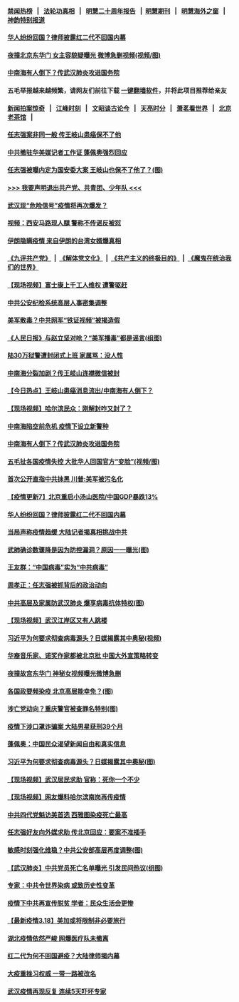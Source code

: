 #### [禁闻热榜](热点新闻.md?=0)  &nbsp;&nbsp;|&nbsp;&nbsp; [法轮功真相](https://github.com/gfw-breaker/truth/blob/master/README.md?=0) &nbsp;&nbsp;|&nbsp;&nbsp; [明慧二十周年报告](https://github.com/gfw-breaker/mh-reports/blob/master/README.md?=0) &nbsp;&nbsp;|&nbsp;&nbsp;[明慧期刊](https://github.com/gfw-breaker/mh-qikan) &nbsp;&nbsp;|&nbsp;&nbsp; [明慧海外之窗](https://github.com/gfw-breaker/mh-news/blob/master/README.md?=0) &nbsp;&nbsp;|&nbsp;&nbsp; [神韵特别报道](https://github.com/gfw-breaker/mh-news/blob/master/shenyun.md?=0)
#### [ 华人纷纷回国？律师披露红二代不回国内幕](https://github.com/gfw-breaker/banned-news/blob/master/pages/nf4514/n11947698.md)
#### [ 夜撞北京东华门 女主容貌疑曝光 微博急删视频(视频/图)](https://github.com/gfw-breaker/banned-news/blob/master/pages/p1/926624.md)
#### [ 中南海有人倒下？传武汉肺炎攻进国务院](https://github.com/gfw-breaker/banned-news/blob/master/pages/prog1138/a102801998.md)
#### 五毛举报越来越频繁，请网友们前往下载 [一键翻墙软件](https://github.com/gfw-breaker/ssr-accounts)，并将此项目推荐给亲友
#### [新闻拍案惊奇](https://github.com/gfw-breaker/banned-news/blob/master/pages/link4.md) &nbsp;&nbsp;|&nbsp;&nbsp; [江峰时刻](https://github.com/gfw-breaker/banned-news/blob/master/pages/link4.md) &nbsp;&nbsp;|&nbsp;&nbsp; [文昭谈古论今](https://github.com/gfw-breaker/banned-news/blob/master/pages/link4.md) &nbsp;&nbsp;|&nbsp;&nbsp; [天亮时分](https://github.com/gfw-breaker/banned-news/blob/master/pages/link4.md) &nbsp;&nbsp;|&nbsp;&nbsp; [萧茗看世界](https://github.com/gfw-breaker/banned-news/blob/master/pages/link4.md) &nbsp;&nbsp;|&nbsp;&nbsp; [北京老茶馆](https://github.com/gfw-breaker/banned-news/blob/master/pages/link4.md) &nbsp;&nbsp;|&nbsp;&nbsp; 
#### [ 任志强案非同一般 传王岐山患癌保不了他](https://github.com/gfw-breaker/banned-news/blob/master/pages/prog1138/a102802159.md)
#### [ 中共撤驻华美媒记者工作证 蓬佩奥强烈回应](https://github.com/gfw-breaker/banned-news/blob/master/pages/nf4514/n11948259.md)
#### [ 任志强被曝内定为国安委大案 王岐山也保不了他了？(图)](https://github.com/gfw-breaker/banned-news/blob/master/pages/p2/926555.md)
#### [>>> 我要声明退出共产党、共青团、少年队 <<<](https://github.com/begood0513/goodnews/blob/master/quit/letter.md) 
#### [ 武汉现“危险信号”疫情将再次爆发？](https://github.com/gfw-breaker/banned-news/blob/master/pages/nsc413/n11949573.md)
#### [ 视频：西安马路现人腿 警称不传谣反被怼](https://github.com/gfw-breaker/banned-news/blob/master/pages/nsc413/n11948931.md)
#### [ 伊朗隐瞒疫情 来自伊朗的台湾女婿爆真相](https://github.com/gfw-breaker/banned-news/blob/master/pages/nsc413/n11947993.md)
#### [《九评共产党》](https://github.com/begood0513/9ping.md/blob/master/README.md) &nbsp;|&nbsp; [《解体党文化》](../../../../jtdwh.md/blob/master/README.md)  &nbsp;|&nbsp; [《共产主义的终极目的》](../../../../gczydzjmd.md/blob/master/README.md) &nbsp;|&nbsp; [《魔鬼在统治我们的世界》](../../../../mgztzwmdsj.md/blob/master/README.md) 
#### [ 【现场视频】富士康上千工人维权 遭警驱赶](https://github.com/gfw-breaker/banned-news/blob/master/pages/nsc413/n11948100.md)
#### [ 中共公安纪检系统高层人事密集调整](https://github.com/gfw-breaker/banned-news/blob/master/pages/nsc413/n11948569.md)
#### [ 美军散毒？中共网军“铁证视频”被揭造假](https://github.com/gfw-breaker/banned-news/blob/master/pages/nsc413/n11948137.md)
#### [ 《人民日报》与赵立坚对呛？“美军播毒”都是谣言(组图)](https://github.com/gfw-breaker/banned-news/blob/master/pages/p1/926647.md)
#### [ 陆30万狱警遭封闭式上班 家属骂：没人性](https://github.com/gfw-breaker/banned-news/blob/master/pages/nsc413/n11948475.md)
#### [ 中南海分裂加剧？传王岐山连襟微信被封](https://github.com/gfw-breaker/banned-news/blob/master/pages/prog1138/a102800515.md)
#### [ 【今日热点】王岐山患癌消息流出/中南海有人倒下？](https://github.com/gfw-breaker/banned-news/blob/master/pages/prog204/a102802245.md)
#### [ 【现场视频】哈尔滨民众：刚解封咋又封了？](https://github.com/gfw-breaker/banned-news/blob/master/pages/nsc413/n11948127.md)
#### [ 中南海陷空前危机 疫情下设立新警种](https://github.com/gfw-breaker/banned-news/blob/master/pages/prog204/a102802095.md)
#### [ 中南海有人倒下？传武汉肺炎攻进国务院](https://github.com/gfw-breaker/banned-news/blob/master/pages/prog204/a102801998.md)
#### [ 五毛扯各国疫情失控 大批华人回国官方“变脸”(视频/图)](https://github.com/gfw-breaker/banned-news/blob/master/pages/p1/926601.md)
#### [ 首次公开直指中共抺黑 川普:美军被污名化](https://github.com/gfw-breaker/banned-news/blob/master/pages/nf4514/n11947947.md)
#### [ 【疫情更新7】北京重启小汤山医院/中国GDP暴跌13%](https://github.com/gfw-breaker/banned-news/blob/master/pages/prog204/a102801131.md)
#### [ 华人纷纷回国？律师披露红二代不回国内幕](https://github.com/gfw-breaker/banned-news/blob/master/pages/nsc413/n11947698.md)
#### [ 当局声称疫情趋缓 大陆记者揭真相挑战中共](https://github.com/gfw-breaker/banned-news/blob/master/pages/nsc413/n11947619.md)
#### [ 武肺确诊数骤降是因为防控漏洞？原因一一曝光(图)](https://github.com/gfw-breaker/banned-news/blob/master/pages/p1/926694.md)
#### [ 王友群：“中国病毒”实为“中共病毒”](https://github.com/gfw-breaker/banned-news/blob/master/pages/nf4514/n11948542.md)
#### [ 周孝正：任志强被抓背后的政治动向](https://github.com/gfw-breaker/banned-news/blob/master/pages/yataibaodao/hc-03172020164215.md)
#### [ 中共高层及家属防武汉肺炎 爆享病毒抗体特权(图)](https://github.com/gfw-breaker/banned-news/blob/master/pages/p2/926590.md)
#### [ 【现场视频】武汉江岸区又有人跳楼](https://github.com/gfw-breaker/banned-news/blob/master/pages/nsc413/n11947678.md)
#### [ 习近平为何要求彻查病毒源头？日媒揭露其中奥秘(视频)](https://github.com/gfw-breaker/banned-news/blob/master/pages/p1/926581.md)
#### [ 华裔音乐家、诺奖作家都被北京批 中国大外宣策略转变](https://github.com/gfw-breaker/banned-news/blob/master/pages/yataibaodao/hj-03172020181159.md)
#### [ 夜撞故宫东华门 神秘女视频曝光微博急删](https://github.com/gfw-breaker/banned-news/blob/master/pages/prog204/a102802069.md)
#### [ 各国政要频染疫 北京高层能幸免？(图)](https://github.com/gfw-breaker/banned-news/blob/master/pages/p2/926584.md)
#### [ 涉亡党动向？重庆警官被查罪名特别(图)](https://github.com/gfw-breaker/banned-news/blob/master/pages/p2/926449.md)
#### [ 疫情下涉口罩诈骗案 大陆男星获刑39个月](https://github.com/gfw-breaker/banned-news/blob/master/pages/nsc413/n11948248.md)
#### [ 蓬佩奥：中国民众渴望新闻自由和真实信息](https://github.com/gfw-breaker/banned-news/blob/master/pages/nf4514/n11948448.md)
#### [ 习近平为何要求彻查病毒源头？日媒揭露其中奧秘(图)](https://github.com/gfw-breaker/banned-news/blob/master/pages/p2/926421.md)
#### [ 【现场视频】武汉居民求助 官称：死你一个不少](https://github.com/gfw-breaker/banned-news/blob/master/pages/nsc413/n11948263.md)
#### [ 【现场视频】网友爆料哈尔滨南岗再传疫情](https://github.com/gfw-breaker/banned-news/blob/master/pages/nsc413/n11947753.md)
#### [ 中共四代党魁访美首选 西雅图染疫死亡最高](https://github.com/gfw-breaker/banned-news/blob/master/pages/nf4514/n11947602.md)
#### [ 任志强好友向外媒求助 传北京回应：要案不准插手](https://github.com/gfw-breaker/banned-news/blob/master/pages/prog204/a102801802.md)
#### [ 敏感时刻强化维稳？中共公安部高层再度调整(图)](https://github.com/gfw-breaker/banned-news/blob/master/pages/p2/926657.md)
#### [ 【武汉肺炎】中共党员死亡名单曝光 引发民间热议(组图)](https://github.com/gfw-breaker/banned-news/blob/master/pages/p1/926578.md)
#### [ 专家：中共令世界染病 或致历史性变革](https://github.com/gfw-breaker/banned-news/blob/master/pages/nsc413/n11949859.md)
#### [ 疫情下中共再宣传脱贫 学者：民众生活会更惨](https://github.com/gfw-breaker/banned-news/blob/master/pages/nsc413/n11948107.md)
#### [ 【最新疫情3.18】美加或将限制非必要旅行](https://github.com/gfw-breaker/banned-news/blob/master/pages/nf4514/n11948377.md)
#### [ 湖北疫情依然严峻 网爆医疗队未撤离](https://github.com/gfw-breaker/banned-news/blob/master/pages/prog204/a102802317.md)
#### [ 红二代为何不回国避疫？大陆律师揭内幕](https://github.com/gfw-breaker/banned-news/blob/master/pages/prog204/a102802299.md)
#### [ 大疫重挫习权威 一带一路被改名](https://github.com/gfw-breaker/banned-news/blob/master/pages/prog204/a102802214.md)
#### [ 武汉疫情再现反复 连续5天吓坏专家](https://github.com/gfw-breaker/banned-news/blob/master/pages/prog204/a102802184.md)
